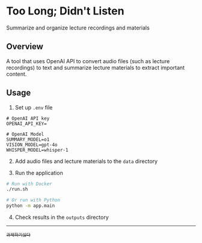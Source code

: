 # Too Long; Didn't Listen

Summarize and organize lecture recordings and materials

## Overview

A tool that uses OpenAI API to convert audio files (such as lecture recordings) to text and summarize lecture materials
to extract important content.

## Usage

1. Set up `.env` file

```dotenv
# OpenAI API key
OPENAI_API_KEY=

# OpenAI Model
SUMMARY_MODEL=o1
VISION_MODEL=gpt-4o
WHISPER_MODEL=whisper-1
```

2. Add audio files and lecture materials to the `data` directory

3. Run the application

```bash
# Run with Docker
./run.sh

# Or run with Python
python -m app.main
```

4. Check results in the `outputs` directory

---

<sub><del>과제하기싫다</del></sub>
